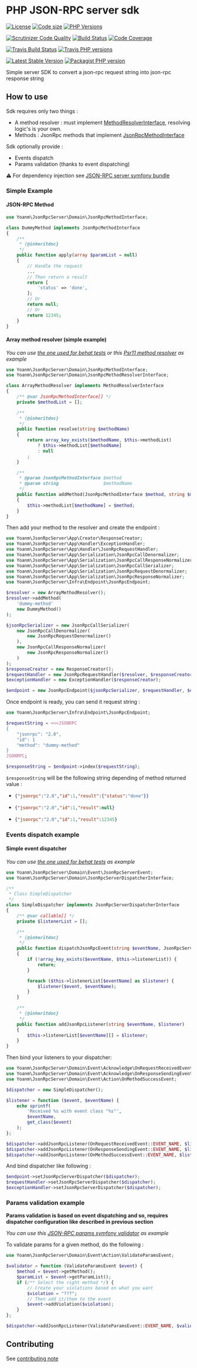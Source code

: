 # PHP JSON-RPC server sdk
 [![License](https://img.shields.io/github/license/yoanm/php-jsonrpc-server-sdk.svg)](https://github.com/yoanm/php-jsonrpc-server-sdk) [![Code size](https://img.shields.io/github/languages/code-size/yoanm/php-jsonrpc-server-sdk.svg)](https://github.com/yoanm/php-jsonrpc-server-sdk) [![PHP Versions](https://img.shields.io/badge/php-7.0%20%2F%207.1%20%2F%207.2-8892BF.svg)](https://php.net/)

[![Scrutinizer Code Quality](https://scrutinizer-ci.com/g/yoanm/php-jsonrpc-server-sdk/badges/quality-score.png?b=master)](https://scrutinizer-ci.com/g/yoanm/php-jsonrpc-server-sdk/?branch=master) [![Build Status](https://scrutinizer-ci.com/g/yoanm/php-jsonrpc-server-sdk/badges/build.png?b=master)](https://scrutinizer-ci.com/g/yoanm/php-jsonrpc-server-sdk/build-status/master) [![Code Coverage](https://scrutinizer-ci.com/g/yoanm/php-jsonrpc-server-sdk/badges/coverage.png?b=master)](https://scrutinizer-ci.com/g/yoanm/php-jsonrpc-server-sdk/?branch=master)

[![Travis Build Status](https://img.shields.io/travis/yoanm/php-jsonrpc-server-sdk/master.svg?label=travis)](https://travis-ci.org/yoanm/php-jsonrpc-server-sdk) [![Travis PHP versions](https://img.shields.io/travis/php-v/yoanm/php-jsonrpc-server-sdk.svg)](https://travis-ci.org/yoanm/php-jsonrpc-server-sdk)

[![Latest Stable Version](https://img.shields.io/packagist/v/yoanm/jsonrpc-server-sdk.svg)](https://packagist.org/packages/yoanm/jsonrpc-server-sdk) [![Packagist PHP version](https://img.shields.io/packagist/php-v/yoanm/jsonrpc-server-sdk.svg)](https://packagist.org/packages/yoanm/jsonrpc-server-sdk)

Simple server SDK to convert a json-rpc request string into json-rpc response string

## How to use

Sdk requires only two things : 
 - A method resolver : must implement [MethodResolverInterface](./src/Domain/Model/MethodResolverInterface.php), resolving logic's is your own.
 - Methods : JsonRpc methods that implement [JsonRpcMethodInterface](./src/Domain/Model/JsonRpcMethodInterface.php)
 
Sdk optionally provide :
 - Events dispatch
 - Params validation (thanks to event dispatching)
 
:warning: For dependency injection see [JSON-RPC server symfony bundle](https://github.com/yoanm/symfony-jsonrpc-http-server)

### Simple Example
#### JSON-RPC Method
```php
use Yoanm\JsonRpcServer\Domain\JsonRpcMethodInterface;

class DummyMethod implements JsonRpcMethodInterface
{
    /**
     * {@inheritdoc}
     */
    public function apply(array $paramList = null)
    {
        // Handle the request
        ...
        // Then return a result
        return [
            'status' => 'done',
        ];
        // Or
        return null;
        // Or
        return 12345;
    }
}
```
#### Array method resolver (simple example)
*You can use [the one used for behat tests](./features/bootstrap/App/BehatMethodResolver.php) or this [Psr11 method resolver](https://github.com/yoanm/php-jsonrpc-server-sdk-psr11-resolver) as example*
```php
use Yoanm\JsonRpcServer\Domain\JsonRpcMethodInterface;
use Yoanm\JsonRpcServer\Domain\JsonRpcMethodResolverInterface;

class ArrayMethodResolver implements MethodResolverInterface
{
    /** @var JsonRpcMethodInterface[] */
    private $methodList = [];

    /**
     * {@inheritdoc}
     */
    public function resolve(string $methodName)
    {
        return array_key_exists($methodName, $this->methodList)
            ? $this->methodList[$methodName]
            : null
        ;
    }

    /**
     * @param JsonRpcMethodInterface $method
     * @param string                 $methodName
     */
    public function addMethod(JsonRpcMethodInterface $method, string $methodName)
    {
        $this->methodList[$methodName] = $method;
    }
}
```

Then add your method to the resolver and create the endpoint : 
```php
use Yoanm\JsonRpcServer\App\Creator\ResponseCreator;
use Yoanm\JsonRpcServer\App\Handler\ExceptionHandler;
use Yoanm\JsonRpcServer\App\Handler\JsonRpcRequestHandler;
use Yoanm\JsonRpcServer\App\Serialization\JsonRpcCallDenormalizer;
use Yoanm\JsonRpcServer\App\Serialization\JsonRpcCallResponseNormalizer;
use Yoanm\JsonRpcServer\App\Serialization\JsonRpcCallSerializer;
use Yoanm\JsonRpcServer\App\Serialization\JsonRpcRequestDenormalizer;
use Yoanm\JsonRpcServer\App\Serialization\JsonRpcResponseNormalizer;
use Yoanm\JsonRpcServer\Infra\Endpoint\JsonRpcEndpoint;

$resolver = new ArrayMethodResolver();
$resolver->addMethod(
    'dummy-method'
    new DummyMethod()
);

$jsonRpcSerializer = new JsonRpcCallSerializer(
    new JsonRpcCallDenormalizer(
        new JsonRpcRequestDenormalizer()
    ),
    new JsonRpcCallResponseNormalizer(
        new JsonRpcResponseNormalizer()
    )
);
$responseCreator = new ResponseCreator();
$requestHandler = new JsonRpcRequestHandler($resolver, $responseCreator);
$exceptionHandler = new ExceptionHandler($responseCreator);

$endpoint = new JsonRpcEndpoint($jsonRpcSerializer, $requestHandler, $exceptionHandler);
```

Once endpoint is ready, you can send it request string : 
```php
use Yoanm\JsonRpcServer\Infra\Endpoint\JsonRpcEndpoint;

$requestString = <<<JSONRPC
{
    "jsonrpc": "2.0",
    "id": 1
    "method": "dummy-method"
}
JSONRPC;

$responseString = $endpoint->index($requestString);
```

`$responseString` will be the following string depending of method returned value : 
 * ```json
   {"jsonrpc":"2.0","id":1,"result":{"status":"done"}}
   ```
 * ```json
   {"jsonrpc":"2.0","id":1,"result":null}
   ```

 * ```json
   {"jsonrpc":"2.0","id":1,"result":12345}
   ```
### Events dispatch example

#### Simple event dispatcher
*You can use [the one used for behat tests](./features/bootstrap/App/BehatRequestLifecycleDispatcher.php) as example*

```php
use Yoanm\JsonRpcServer\Domain\Event\JsonRpcServerEvent;
use Yoanm\JsonRpcServer\Domain\JsonRpcServerDispatcherInterface;

/**
 * Class SimpleDispatcher
 */
class SimpleDispatcher implements JsonRpcServerDispatcherInterface
{
    /** @var callable[] */
    private $listenerList = [];

    /**
     * {@inheritdoc}
     */
    public function dispatchJsonRpcEvent(string $eventName, JsonRpcServerEvent $event = null)
    {
        if (!array_key_exists($eventName, $this->listenerList)) {
            return;
        }

        foreach ($this->listenerList[$eventName] as $listener) {
            $listener($event, $eventName);
        }
    }

    /**
     * {@inheritdoc}
     */
    public function addJsonRpcListener(string $eventName, $listener)
    {
        $this->listenerList[$eventName][] = $listener;
    }
}
```

Then bind your listeners to your dispatcher:
```php
use Yoanm\JsonRpcServer\Domain\Event\Acknowledge\OnRequestReceivedEvent;
use Yoanm\JsonRpcServer\Domain\Event\Acknowledge\OnResponseSendingEvent;
use Yoanm\JsonRpcServer\Domain\Event\Action\OnMethodSuccessEvent;

$dispatcher = new SimpleDispatcher();

$listener = function ($event, $eventName) {
    echo sprintf(
        'Received %s with event class "%s"',
        $eventName,
        get_class($event)
    );
};

$dispatcher->addJsonRpcListener(OnRequestReceivedEvent::EVENT_NAME, $listener);
$dispatcher->addJsonRpcListener(OnResponseSendingEvent::EVENT_NAME, $listener);
$dispatcher->addJsonRpcListener(OnMethodSuccessEvent::EVENT_NAME, $listener);
```

And bind dispatcher like following :
```php
$endpoint->setJsonRpcServerDispatcher($dispatcher);
$requestHandler->setJsonRpcServerDispatcher($dispatcher);
$exceptionHandler->setJsonRpcServerDispatcher($dispatcher);
```

### Params validation example
**Params validation is based on event dispatching and so, requires dispatcher configuration like described in previous section**

*You can use this [JSON-RPC params symfony validator](https://github.com/yoanm/php-jsonrpc-params-symfony-validator-sdk) as example*

To validate params for a given method, do the following :
```php
use Yoanm\JsonRpcServer\Domain\Event\Action\ValidateParamsEvent;

$validator = function (ValidateParamsEvent $event) {
    $method = $event->getMethod();
    $paramList = $event->getParamList();
    if (/** Select the right method */) {
        // Create your violations based on what you want
        $violation = "???";
        // Then add it/them to the event
        $event->addViolation($violation);
    }
};

$dispatcher->addJsonRpcListener(ValidateParamsEvent::EVENT_NAME, $validator);
```

## Contributing
See [contributing note](./CONTRIBUTING.md)
